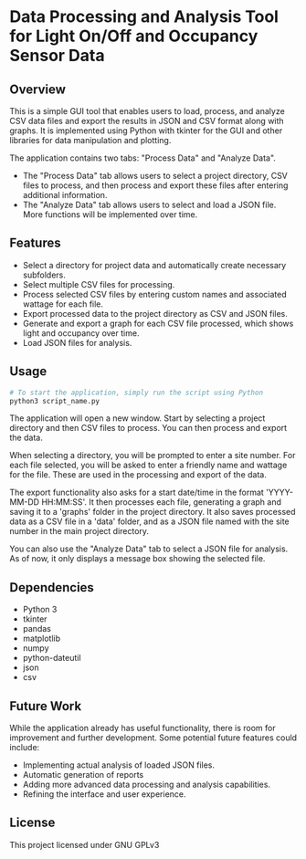 # Data Processing and Analysis Tool for Light On/Off and Occupancy Sensor Data

## Overview
This is a simple GUI tool that enables users to load, process, and analyze CSV data files and export the results in JSON and CSV format along with graphs. It is implemented using Python with tkinter for the GUI and other libraries for data manipulation and plotting.

The application contains two tabs: "Process Data" and "Analyze Data". 

- The "Process Data" tab allows users to select a project directory, CSV files to process, and then process and export these files after entering additional information. 
- The "Analyze Data" tab allows users to select and load a JSON file. More functions will be implemented over time. 

## Features
- Select a directory for project data and automatically create necessary subfolders.
- Select multiple CSV files for processing.
- Process selected CSV files by entering custom names and associated wattage for each file.
- Export processed data to the project directory as CSV and JSON files.
- Generate and export a graph for each CSV file processed, which shows light and occupancy over time.
- Load JSON files for analysis.

## Usage

```python
# To start the application, simply run the script using Python
python3 script_name.py
```

The application will open a new window. Start by selecting a project directory and then CSV files to process. You can then process and export the data.

When selecting a directory, you will be prompted to enter a site number. For each file selected, you will be asked to enter a friendly name and wattage for the file. These are used in the processing and export of the data.

The export functionality also asks for a start date/time in the format 'YYYY-MM-DD HH:MM:SS'. It then processes each file, generating a graph and saving it to a 'graphs' folder in the project directory. It also saves processed data as a CSV file in a 'data' folder, and as a JSON file named with the site number in the main project directory.

You can also use the "Analyze Data" tab to select a JSON file for analysis. As of now, it only displays a message box showing the selected file.

## Dependencies
- Python 3
- tkinter
- pandas
- matplotlib
- numpy
- python-dateutil
- json
- csv

## Future Work
While the application already has useful functionality, there is room for improvement and further development. Some potential future features could include:

- Implementing actual analysis of loaded JSON files.
- Automatic generation of reports
- Adding more advanced data processing and analysis capabilities.
- Refining the interface and user experience.


## License
This project licensed under GNU GPLv3
